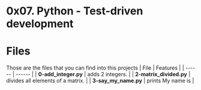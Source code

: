 # 0x07. Python - Test-driven development
# Files
Those are the files that you can find into this projects
| File | Features |
| ------ | ------ |
| **0-add_integer.py** | adds 2 integers. |
| **2-matrix_divided.py** | divides all elements of a matrix. |
| **3-say_my_name.py** | prints My name is <first name> <last name> |
